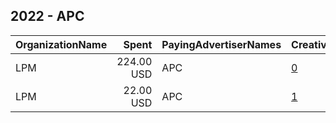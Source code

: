 ## 2022 - APC 
|OrganizationName|Spent|PayingAdvertiserNames|CreativeUrls|Impressions|Genders|AgeBrackets|CountryCodes|BillingAddresses|CandidateBallotInformation|
|:---|---:|:---|:---|---:|:---|:---|:---|:---|:---|
|LPM|224.00 USD|APC|[0](https://www.snap.com/political-ads/asset/36f9db97eefe9ccd2ce16a9f90bb86facc55d43575b6331b97493bf7a7a77b85?mediaType=png)|101,780|MALE|30+|nigeria|GB||
|LPM|22.00 USD|APC|[1](https://www.snap.com/political-ads/asset/a3fc999de121df31d314487832ad7a089331478ca35cf90c91371031b2ec76e7?mediaType=png)|13,060|MALE|30+|nigeria|GB||
